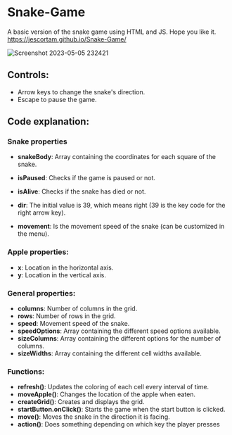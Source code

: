 # Snake-Game
A basic version of the snake game using HTML and JS. Hope you like it.  
https://jescortam.github.io/Snake-Game/

![Screenshot 2023-05-05 232421](https://user-images.githubusercontent.com/69122617/236601947-f8acc4b1-94a3-407d-9bee-e0f99e15bfdf.png)


## Controls: 
* Arrow keys to change the snake's direction.  
* Escape to pause the game.

## Code explanation:

### Snake properties
* **snakeBody**: Array containing the coordinates for each square of the snake.
* **isPaused**: Checks if the game is paused or not.
* **isAlive**: Checks if the snake has died or not.

* **dir**: The initial value is 39, which means right (39 is the key code for the right arrow key).
* **movement**: Is the movement speed of the snake (can be customized in the menu).

### Apple properties:
* **x**: Location in the horizontal axis.
* **y**: Location in the vertical axis.

### General properties:
* **columns**: Number of columns in the grid.
* **rows**: Number of rows in the grid.
* **speed**: Movement speed of the snake.
* **speedOptions**: Array containing the different speed options available.
* **sizeColumns**: Array containing the different options for the number of columns.
* **sizeWidths**: Array containing the different cell widths available.

### Functions:
* **refresh()**: Updates the coloring of each cell every interval of time.
* **moveApple()**: Changes the location of the apple when eaten.
* **createGrid()**: Creates and displays the grid.
* **startButton.onClick()**: Starts the game when the start button is clicked.
* **move()**: Moves the snake in the direction it is facing.
* **action()**: Does something depending on which key the player presses
